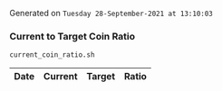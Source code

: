 Generated on `Tuesday 28-September-2021 at 13:10:03`

### Current to Target Coin Ratio
`current_coin_ratio.sh`

Date|Current|Target|Ratio
---|---|---|---
